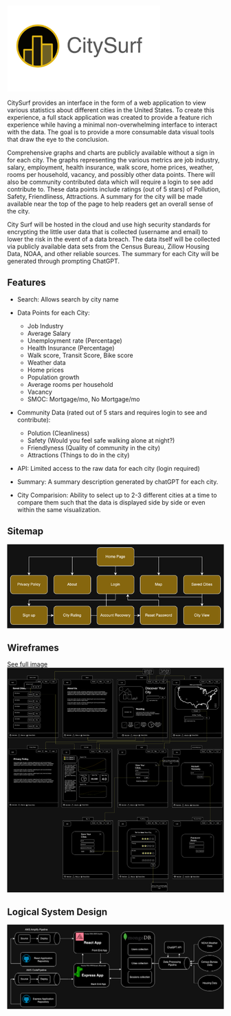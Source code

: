 <img height=200 src="./assets/CitySurfLogo2.png">

CitySurf provides an interface in the form of a web application to view various statistics about different cities in the United States. To create this experience, a full stack application was created to provide a feature rich experience while having a minimal non-overwhelming interface to interact with the data. The goal is to provide a more consumable data visual tools that draw the eye to the conclusion.

Comprehensive graphs and charts are publicly available without a sign in for each city. The graphs representing the various metrics are job industry, salary, employment, health insurance, walk score, home prices, weather, rooms per household, vacancy, and possibly other data points. There will also be community contributed data which will require a login to see add contribute to. These data points include ratings (out of 5 stars) of Pollution, Safety, Friendliness, Attractions. A summary for the city will be made available near the top of the page to help readers get an overall sense of the city.

City Surf will be hosted in the cloud and use high security standards for encrypting the little user data that is collected (username and email) to lower the risk in the event of a data breach. The data itself will be collected via publicly available data sets from the Census Bureau, Zillow Housing Data, NOAA, and other reliable sources. The summary for each City will be generated through prompting ChatGPT.


## Features

- Search: Allows search by city name 
- Data Points for each City:
    - Job Industry
    - Average Salary
    - Unemployment rate (Percentage)
    - Health Insurance (Percentage)
    - Walk score, Transit Score, Bike score
    - Weather data
    - Home prices
    - Population growth
    - Average rooms per household
    - Vacancy
    - SMOC: Mortgage/mo, No Mortgage/mo

- Community Data (rated out of 5 stars and requires login to see and contribute):
    - Polution (Cleanliness)
    - Safety (Would you feel safe walking alone at night?)
    - Friendlyness (Quality of community in the city)
    - Attractions (Things to do in the city)

- API: Limited access to the raw data for each city (login required)

- Summary: A summary description generated by chatGPT for each city.

- City Comparision: Ability to select up to 2-3 different cities at a time to compare them such that the data is displayed side by side or even within the same visualization.

## Sitemap

<img src="assets/CitySurf SiteMap.drawio.png">

## Wireframes

<a href="/assets/CitySurf WireFrames.drawio.png">See full image</a>
<img src="assets/CitySurf WireFrames.drawio.png">

## Logical System Design

<img src="./assets/CitySurf Logical System Design.drawio.png">